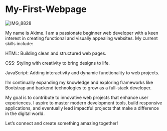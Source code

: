 # My-First-Webpage

![IMG_8828](https://github.com/user-attachments/assets/b7cece42-f206-43f6-9673-32defeaaa2ca)

My name is Akime. I am a passionate beginner web developer with a keen interest in creating functional and visually appealing websites. My current skills include:

HTML: Building clean and structured web pages.

CSS: Styling with creativity to bring designs to life.

JavaScript: Adding interactivity and dynamic functionality to web projects.

I’m continually expanding my knowledge and exploring frameworks like Bootstrap and backend technologies to grow as a full-stack developer.

My goal is to contribute to innovative web projects that enhance user experiences. I aspire to master modern development tools, build responsive applications, and eventually lead impactful projects that make a difference in the digital world.

Let’s connect and create something amazing together!
